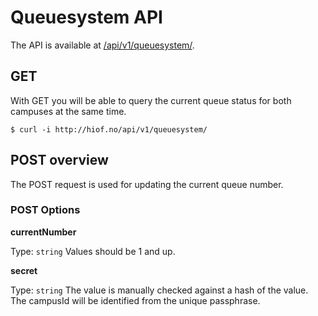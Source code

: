 # Queuesystem API

The API is available at [/api/v1/queuesystem/](http://hiof.no/api/v1/queuesystem/).


## GET

With GET you will be able to query the current queue status for both campuses at the same time.

    $ curl -i http://hiof.no/api/v1/queuesystem/

## POST overview

The POST request is used for updating the current queue number.

### POST Options

**currentNumber**

Type: `string` Values should be 1 and up.

**secret**

Type: `string` The value is manually checked against a hash of the value. The campusId will be identified from the unique passphrase.
